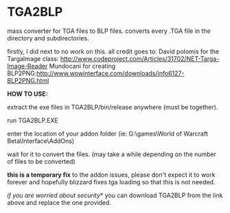 # TGA2BLP
mass converter for TGA files to BLP files. converts every .TGA file in the directory and subdirectories.

firstly, I did next to no work on this. all credit goes to: 
David polomis for the TargaImage class: http://www.codeproject.com/Articles/31702/NET-Targa-Image-Reader
Mundocani for creating BLP2PNG:http://www.wowinterface.com/downloads/info6127-BLP2PNG.html

**HOW TO USE:**

extract the exe files in TGA2BLP/bin/release anywhere (must be together).

run TGA2BLP.EXE

enter the location of your addon folder (ie: G:\games\World of Warcraft Beta\Interface\AddOns)

wait for it to convert the files. (may take a while depending on the number of files to be converted)



**this is a temporary fix** to the addon issues, please don't expect it to work forever and hopefully blizzard fixes tga loading so that this is not needed.

*if you are worried about security** you can download TGA2BLP from the link above and replace the one provided.
